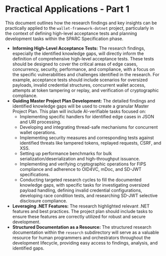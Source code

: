 # Practical Applications - Part 1

This document outlines how the research findings and key insights can be practically applied to the `wallet-framework-dotnet` project, particularly in the context of defining high-level acceptance tests and planning development tasks within the SPARC Specification phase.

-   **Informing High-Level Acceptance Tests:** The research findings, especially the identified knowledge gaps, will directly inform the definition of comprehensive high-level acceptance tests. These tests should be designed to cover the critical areas of edge cases, concurrency, security, performance, and compliance, with a focus on the specific vulnerabilities and challenges identified in the research. For example, acceptance tests should include scenarios for oversized payloads, invalid credential structures, concurrent wallet access, attempts at token tampering or replay, and verification of cryptographic compliance.
-   **Guiding Master Project Plan Development:** The detailed findings and identified knowledge gaps will be used to create a granular Master Project Plan. This plan will include AI-verifiable tasks focused on:
    -   Implementing specific handlers for identified edge cases in JSON and URI processing.
    -   Developing and integrating thread-safe mechanisms for concurrent wallet operations.
    -   Implementing security measures and corresponding tests against identified threats like tampered tokens, replayed requests, CSRF, and XSS.
    -   Setting up performance benchmarks for bulk serialization/deserialization and high-throughput issuance.
    -   Implementing and verifying cryptographic operations for FIPS compliance and adherence to OID4VC, mDoc, and SD-JWT specifications.
    -   Conducting targeted research cycles to fill the documented knowledge gaps, with specific tasks for investigating oversized payload handling, defining invalid credential configurations, developing race condition tests, and researching SD-JWT selective disclosure compliance.
-   **Leveraging .NET Features:** The research highlighted relevant .NET features and best practices. The project plan should include tasks to ensure these features are correctly utilized for robust and secure development.
-   **Structured Documentation as a Resource:** The structured research documentation within the `research` subdirectory will serve as a valuable resource for human programmers and orchestrators throughout the development lifecycle, providing easy access to findings, analysis, and identified gaps.
